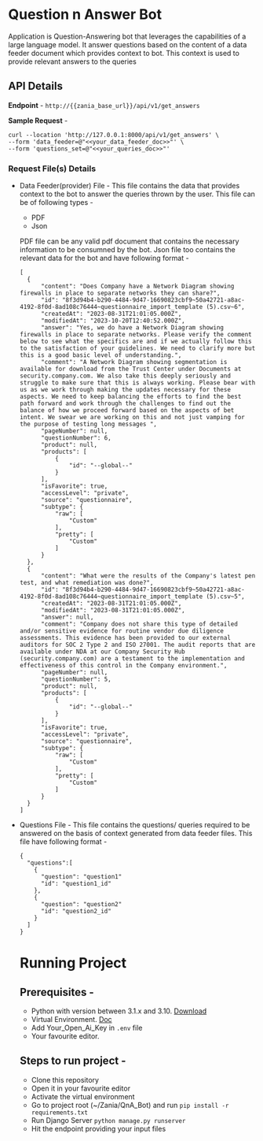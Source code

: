 # Question n Answer Bot

Application is Question-Answering bot that leverages the capabilities of a large language model. It answer questions based on the content of a data feeder document which provides context to bot. This context is used to provide relevant answers to the queries

## API Details

**Endpoint** - ```http://{{zania_base_url}}/api/v1/get_answers```

**Sample Request** - 

```
curl --location 'http://127.0.0.1:8000/api/v1/get_answers' \
--form 'data_feeder=@"<<your_data_feeder_doc>>"' \
--form 'questions_set=@"<<your_queries_doc>>"'
```

### Request File(s) Details

* Data Feeder(provider) File - This file contains the data that provides context to the bot to answer the queries thrown by the user. This file can be of following types -
  * PDF
  * Json
 
  PDF file can be any valid pdf document that contains the necessary information to be consumned by the bot. Json file too contains the relevant data for the bot and have following format -

  ```
  [
    {
        "content": "Does Company have a Network Diagram showing firewalls in place to separate networks they can share?",
        "id": "8f3d94b4-b290-4484-9d47-16690823cbf9~50a42721-a8ac-4192-8f0d-8ad108c76444~questionnaire_import_template (5).csv~6",
        "createdAt": "2023-08-31T21:01:05.000Z",
        "modifiedAt": "2023-10-20T12:40:52.000Z",
        "answer": "Yes, we do have a Network Diagram showing firewalls in place to separate networks. Please verify the comment below to see what the specifics are and if we actually follow this to the satisfaction of your guidelines. We need to clarify more but this is a good basic level of understanding.",
        "comment": "A Network Diagram showing segmentation is available for download from the Trust Center under Documents at security.company.com. We also take this deeply seriously and struggle to make sure that this is always working. Please bear with us as we work through making the updates necessary for these aspects. We need to keep balancing the efforts to find the best path forward and work through the challenges to find out the balance of how we proceed forward based on the aspects of bet intent. We swear we are working on this and not just vamping for the purpose of testing long messages ",
        "pageNumber": null,
        "questionNumber": 6,
        "product": null,
        "products": [
            {
                "id": "--global--"
            }
        ],
        "isFavorite": true,
        "accessLevel": "private",
        "source": "questionnaire",
        "subtype": {
            "raw": [
                "Custom"
            ],
            "pretty": [
                "Custom"
            ]
        }
    },
    {
        "content": "What were the results of the Company's latest pen test, and what remediation was done?",
        "id": "8f3d94b4-b290-4484-9d47-16690823cbf9~50a42721-a8ac-4192-8f0d-8ad108c76444~questionnaire_import_template (5).csv~5",
        "createdAt": "2023-08-31T21:01:05.000Z",
        "modifiedAt": "2023-08-31T21:01:05.000Z",
        "answer": null,
        "comment": "Company does not share this type of detailed and/or sensitive evidence for routine vendor due diligence assessments. This evidence has been provided to our external auditors for SOC 2 Type 2 and ISO 27001. The audit reports that are available under NDA at our Company Security Hub (security.company.com) are a testament to the implementation and effectiveness of this control in the Company environment.",
        "pageNumber": null,
        "questionNumber": 5,
        "product": null,
        "products": [
            {
                "id": "--global--"
            }
        ],
        "isFavorite": true,
        "accessLevel": "private",
        "source": "questionnaire",
        "subtype": {
            "raw": [
                "Custom"
            ],
            "pretty": [
                "Custom"
            ]
        }
    }
  ]
  ```

* Questions File - This file contains the questions/ queries required to be answered on the basis of context generated from data feeder files. This file have following format -  

  ```
  {
    "questions":[
      {
        "question": "question1"
        "id": "question1_id"
      },
      {
        "question": "question2"
        "id": "question2_id"
      }
    ]
  }
  ```


  # Running Project

  ## Prerequisites -

  * Python with version between 3.1.x and 3.10. [Download](https://www.python.org/downloads/)
  * Virtual Environment. [Doc](https://python.land/virtual-environments/virtualenv)
  * Add Your_Open_Ai_Key in ```.env``` file
  * Your favourite editor.
 
  ## Steps to run project -

  * Clone this repository
  * Open it in your favourite editor
  * Activate the virtual environment
  * Go to project root (~/Zania/QnA_Bot) and run ```pip install -r requirements.txt ```
  * Run Django Server ```python manage.py runserver```
  * Hit the endpoint providing your input files
  
